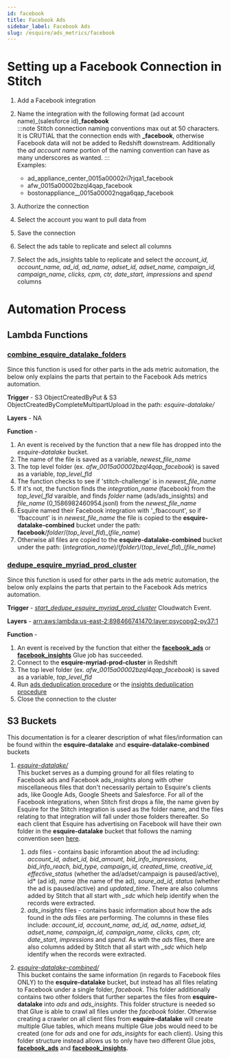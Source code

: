 ```yaml
---
id: facebook
title: Facebook Ads
sidebar_label: Facebook Ads
slug: /esquire/ads_metrics/facebook
---
```


# Setting up a Facebook Connection in Stitch
1. Add a Facebook integration 
2. Name the integration with the following format (ad account name)\_(salesforce id)\_**facebook** <br />
:::note
Stitch connection naming conventions max out at 50 characters. It is CRUTIAL that the connection ends with **\_facebook**, otherwise Facebook data will not be added to Redshift downstream. Additionally the *ad account name* portion of the naming convention can have as many underscores as wanted.
::: <br />
Examples: <br />
   - ad_appliance_center_0015a00002ri7rjqa1_facebook
   - afw_0015a00002bzql4qap_facebook
   - bostonappliance__0015a00002nqga6qap_facebook

3. Authorize the connection
4. Select the account you want to pull data from
5. Save the connection
6. Select the ads table to replicate and select all columns 
7. Select the ads_insights table to replicate and select the *account_id, account_name, ad_id, ad_name, adset_id, adset_name, campaign_id, campaign_name, clicks, cpm, ctr, date_start, impressions* and *spend* columns

# Automation Process 

## Lambda Functions

### [**combine_esquire_datalake_folders**](https://us-east-2.console.aws.amazon.com/lambda/home?region=us-east-2#/functions/combine_esquire_datalake_folders?tab=configuration)

Since this function is used for other parts in the ads metric automation, the below only explains the parts that pertain to the Facebook Ads metrics automation. 

**Trigger** - S3 ObjectCreatedByPut & S3 ObjectCreatedByCompleteMultipartUpload in the path: *esquire-datalake/*

**Layers** - NA

**Function** -
  1. An event is received by the function that a new file has dropped into the *esquire-datalake* bucket. 
  2. The name of the file is saved as a variable, *newest_file_name*
  3. The top level folder (ex. *afw_0015a00002bzql4qap_facebook*) is saved as a variable, *top_level_fld*
  4. The function checks to see if 'stitch-challenge' is in *newest_file_name* 
  5. If it's not, the function finds the *integration_name* (facebook) from the *top_level_fld* varaible, and finds *folder* name (ads/ads_insights) and *file_name* (0_1586982460954.jsonl) from the *newest_file_name*
  6. Esquire named their Facebook integration with '\_fbaccount', so if 'fbaccount' is in *newest_file_name* the file is copied to the **esquire-datalake-combined** bucket under the path: **facebook**/*folder*/(*top_level_fld*)_(*file_name*)
  7. Otherwise all files are copied to the **esquire-datalake-combined** bucket under the path: (*integration_name*)/(*folder*)/(*top_level_fld*)_(*file_name*)
  
### [**dedupe_esquire_myriad_prod_cluster**](https://us-east-2.console.aws.amazon.com/lambda/home?region=us-east-2#/functions/dedupe_esquire_myriad_prod_cluster?tab=configuration)

Since this function is used for other parts in the ads metric automation, the below only explains the parts that pertain to the Facebook Ads metrics automation. 

**Trigger** -  [*start_dedupe_esquire_myriad_prod_cluster*](https://us-east-2.console.aws.amazon.com/events/home?region=us-east-2#/eventbus/default/rules/start_dedupe_esquire_myriad_prod_cluster) Cloudwatch Event. 

**Layers** - [arn:aws:lambda:us-east-2:898466741470:layer:psycopg2-py37:1](https://github.com/jetbridge/psycopg2-lambda-layer/blob/master/README.md)

**Function** -
  1. An event is received by the function that either the [**facebook_ads**](https://us-east-2.console.aws.amazon.com/glue/home?region=us-east-2#editJob:isNewlyCreated=false;jobName=facebook_ads) or [**facebook_insights**](https://us-east-2.console.aws.amazon.com/glue/home?region=us-east-2#editJob:isNewlyCreated=false;jobName=facebook_insights) Glue job has succeeded. 
  2. Connect to the **esquire-myriad-prod-cluster** in Redshift
  3. The top level folder (ex. *afw_0015a00002bzql4qap_facebook*) is saved as a variable, *top_level_fld*
  4. Run [ads deduplication procedure](https://github.com/Esquire-Media/data-deduplication/blob/master/Facebook/ads_table.sql) or the [insights deduplication procedure](https://github.com/Esquire-Media/data-deduplication/blob/master/Facebook/insights_table.sql)
  5. Close the connection to the cluster
  
## S3 Buckets 
This documentation is for a clearer description of what files/information can be found within the **esquire-datalake** and **esquire-datalake-combined** buckets
  
  1. [*esquire-datalake/*](https://s3.console.aws.amazon.com/s3/buckets/esquire-datalake?region=us-east-2&tab=objects) <br />
  This bucket serves as a dumping ground for all files relating to Facebook ads and Facebook ads_insights along with other miscellaneous files that don't necessarily pertain to Esquire's clients ads, like Google Ads, Google Sheets and Salesforce. For all of the Facebook integrations, when Stitch first drops a file, the name given by Esquire for the Stitch integration is used as the folder name, and the files relating to that integration will fall under those folders thereafter. So each client that Esquire has advertising on Facebook will have their own folder in the **esquire-datalake** bucket that follows the naming convention seen [here](#setting-up-a-facebook-connection-in-stitch). 
     1. *ads* files - contains basic inforamtion about the ad including: *account_id, adset_id,  bid_amount, bid_info_impressions, bid_info_reach, bid_type, campaign_id, created_time, creative_id, effective_status* (whether the ad/adset/campaign is paused/active), id* (ad id)*, name* (the name of the ad)*, soure_ad_id, status* (whether the ad is paused/active) and *updated_time*. There are also columns added by Stitch that all start with *\_sdc* which help identify when the records were extracted. 
     2. *ads_insights* files - contains basic information about how the ads found in the *ads* files are performing. The columns in these files include: *account_id, account_name, ad_id, ad_name, adset_id, adset_name, campaign_id, campaign_name, clicks, cpm, ctr, date_start, impressions* and *spend*. As with the *ads* files, there are also columns added by Stitch that all start with *\_sdc* which help identify when the records were extracted. 
  
 2. [*esquire-datalake-combined/*](https://s3.console.aws.amazon.com/s3/buckets/esquire-datalake-combined?region=us-east-2&tab=objects) <br />
 This bucket contains the same information (in regards to Facebook files ONLY) to the **esquire-datalake** bucket, but instead has all files relating to Facebook under a single folder, *facebook*. This folder additionally contains two other folders that further separtes the files from **esquire-datalake** into *ads* and *ads_insights*. This folder structure is needed so that Glue is able to crawl all files under the *facebook* folder. Otherwise creating a crawler on all client files from **esquire-datalake** will create multiple Glue tables, which means multiple Glue jobs would need to be created (one for *ads* and one for *ads_insights* for each client). Using this folder structure instead allows us to only have two different Glue jobs, [**facebook_ads**](https://us-east-2.console.aws.amazon.com/glue/home?region=us-east-2#editJob:isNewlyCreated=false;jobName=facebook_ads) and [**facebook_insights**](https://us-east-2.console.aws.amazon.com/glue/home?region=us-east-2#editJob:isNewlyCreated=false;jobName=facebook_insights). 
  
  
  
